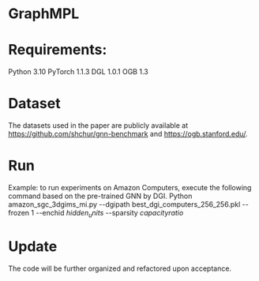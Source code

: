 # GraphMPL

# Requirements: 

Python 3.10
PyTorch 1.1.3
DGL 1.0.1
OGB 1.3

# Dataset

The datasets used in the paper are publicly available at https://github.com/shchur/gnn-benchmark and https://ogb.stanford.edu/.

# Run

Example: to run experiments on Amazon Computers, execute the following command based on the pre-trained GNN by DGI.
Python amazon_sgc_3dgims_mi.py --dgipath best_dgi_computers_256_256.pkl --frozen 1 --enchid $hidden_units$ --sparsity $capacity ratio$ 
   
# Update

The code will be further organized and refactored upon acceptance.
